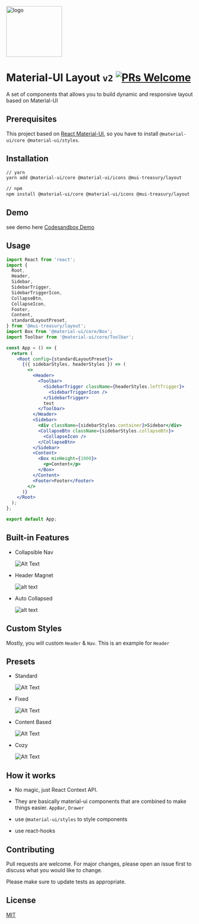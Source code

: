 <img src="https://user-images.githubusercontent.com/18292247/60601737-cb425a00-9ddc-11e9-8cb7-642fa581aa3d.png" alt="logo" width="150" height="136" />

# Material-UI Layout `v2`  [![PRs Welcome](https://img.shields.io/badge/PRs-welcome-green.svg)](https://github.com/siriwatknp/mui-layout/pulls)

A set of components that allows you to build dynamic and responsive layout based on Material-UI

## Prerequisites
This project based on [React Material-UI](https://material-ui.com/), so you have to install `@material-ui/core @material-ui/styles`.

## Installation

```bash
// yarn
yarn add @material-ui/core @material-ui/icons @mui-treasury/layout

// npm
npm install @material-ui/core @material-ui/icons @mui-treasury/layout
```

## Demo
see demo here [Codesandbox Demo](https://codesandbox.io/s/material-ui-layout-7mn9xq3nnj)


## Usage

```jsx
import React from 'react';
import {
  Root,
  Header,
  Sidebar,
  SidebarTrigger,
  SidebarTriggerIcon,
  CollapseBtn,
  CollapseIcon,
  Footer,
  Content,
  standardLayoutPreset,
} from '@mui-treasury/layout';
import Box from '@material-ui/core/Box';
import Toolbar from '@material-ui/core/Toolbar';

const App = () => {
  return (
    <Root config={standardLayoutPreset}>
      {({ sidebarStyles, headerStyles }) => (
        <>
          <Header>
            <Toolbar>
              <SidebarTrigger className={headerStyles.leftTrigger}>
                <SidebarTriggerIcon />
              </SidebarTrigger>
              test
            </Toolbar>
          </Header>
          <Sidebar>
            <div className={sidebarStyles.container}>Sidebar</div>
            <CollapseBtn className={sidebarStyles.collapseBtn}>
              <CollapseIcon />
            </CollapseBtn>
          </Sidebar>
          <Content>
            <Box minHeight={1000}>
              <p>Content</p>
            </Box>
          </Content>
          <Footer>Footer</Footer>
        </>
      )}
    </Root>
  );
};

export default App;
```

## Built-in Features
- Collapsible Nav

  ![Alt Text](https://media.giphy.com/media/1BgIQWDxSNQHZS0HiN/giphy.gif)
- Header Magnet

  ![alt text](https://media.giphy.com/media/L0ZQCiCrFiVKaHb5St/giphy.gif)
- Auto Collapsed

  ![alt text](https://media.giphy.com/media/XbySngD0dtVnHeDq1a/giphy.gif)
  
## Custom Styles
Mostly, you will custom `Header` & `Nav`. This is an example for `Header`

## Presets
- Standard

  ![Alt Text](https://media.giphy.com/media/1jXGr4qb8dVizIUudS/giphy.gif)
- Fixed

  ![Alt Text](https://media.giphy.com/media/fnW25ZYsCtCyrX2aho/giphy.gif)
- Content Based
  
  ![Alt Text](https://media.giphy.com/media/1ZnFrQUZpCibwtTGj9/giphy.gif)
- Cozy

  ![Alt Text](https://media.giphy.com/media/w9d1LsOBFndXpzV62z/giphy.gif)

## How it works
- No magic, just React Context API.

- They are basically material-ui components that are combined to make things easier.
`AppBar`, `Drawer`

- use `@material-ui/styles` to style components

- use react-hooks

## Contributing
Pull requests are welcome. For major changes, please open an issue first to discuss what you would like to change.

Please make sure to update tests as appropriate.

## License
[MIT](https://choosealicense.com/licenses/mit/)
